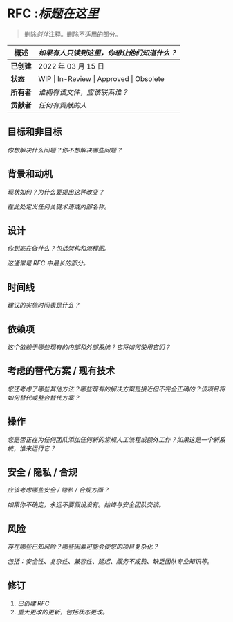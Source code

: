 # RFC :*标题在这里*

> 删除*斜体*注释。删除不适用的部分。

| **概述**   | *如果有人只读到这里，你想让他们知道什么？* |
| ---------- | ------------------------------------------ |
| **已创建** | 2022 年 03 月 15 日                        |
| **状态**   | WIP \|  In-Review \| Approved \| Obsolete  |
| **所有者** | *谁拥有该文件，应该联系谁？*               |
| **贡献者** | *任何有贡献的人*                           |

## 目标和非目标

*你想解决什么问题？你不想解决哪些问题？*

## 背景和动机

*现状如何？为什么要提出这种改变？*

*在此处定义任何关键术语或内部名称。*

## 设计

*你到底在做什么？包括架构和流程图。*

*这通常是 RFC 中最长的部分。*

## 时间线

*建议的实施时间表是什么？*

## 依赖项

*这个依赖于哪些现有的内部和外部系统？它将如何使用它们？*

## 考虑的替代方案 / 现有技术

*您还考虑了哪些其他方法？哪些现有的解决方案是接近但不完全正确的？该项目将如何替代或整合替代方案？*

## 操作

*您是否正在为任何团队添加任何新的常规人工流程或额外工作？如果这是一个新系统，谁来运行它？*

## 安全 / 隐私 / 合规

*应该考虑哪些安全 / 隐私 / 合规方面？*

*如果你不确定，永远不要假设没有。始终与安全团队交谈。*

## 风险

*存在哪些已知风险？哪些因素可能会使您的项目复杂化？*

*包括：安全性、复杂性、兼容性、延迟、服务不成熟、缺乏团队专业知识等。*

## 修订

1. *已创建 RFC*
2. *重大更改的更新，包括状态更改。*

